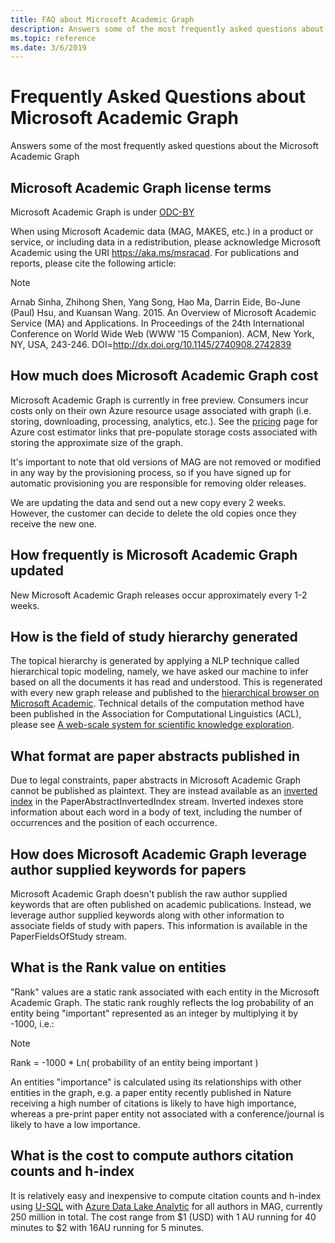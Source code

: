 ```yaml
---
title: FAQ about Microsoft Academic Graph
description: Answers some of the most frequently asked questions about the Microsoft Academic Graph
ms.topic: reference
ms.date: 3/6/2019
---
```

# Frequently Asked Questions about Microsoft Academic Graph

Answers some of the most frequently asked questions about the Microsoft Academic Graph

## Microsoft Academic Graph license terms

Microsoft Academic Graph is under [ODC-BY](https://opendatacommons.org/licenses/by/1.0/)

When using Microsoft Academic data (MAG, MAKES, etc.) in a product or service, or including data in a redistribution, please acknowledge Microsoft Academic using the URI https://aka.ms/msracad. For publications and reports, please cite the following article:

> [!NOTE]
> Arnab Sinha, Zhihong Shen, Yang Song, Hao Ma, Darrin Eide, Bo-June (Paul) Hsu, and Kuansan Wang. 2015. An Overview of Microsoft Academic Service (MA) and Applications. In Proceedings of the 24th International Conference on World Wide Web (WWW '15 Companion). ACM, New York, NY, USA, 243-246. DOI=http://dx.doi.org/10.1145/2740908.2742839 

## How much does Microsoft Academic Graph cost

Microsoft Academic Graph is currently in free preview. Consumers incur costs only on their own Azure resource usage associated with graph (i.e. storing, downloading, processing, analytics, etc.). See the [pricing](resources-pricing.md) page for Azure cost estimator links that pre-populate storage costs associated with storing the approximate size of the graph.

It's important to note that old versions of MAG are not removed or modified in any way by the provisioning process, so if you have signed up for automatic provisioning you are responsible for removing older releases.

We are updating the data and send out a new copy every 2 weeks. However, the customer can decide to delete the old copies once they receive the new one.

## How frequently is Microsoft Academic Graph updated

New Microsoft Academic Graph releases occur approximately every 1-2 weeks.

## How is the field of study hierarchy generated

The topical hierarchy is generated by applying a NLP technique called hierarchical topic modeling, namely, we have asked our machine to infer based on all the documents it has read and understood. This is regenerated  with every new graph release and published to the [hierarchical browser on Microsoft Academic](https://academic.microsoft.com/#/topics/0/). Technical details of the computation method have been published in the Association for Computational Linguistics (ACL), please see [A web-scale system for scientific knowledge exploration](https://academic.microsoft.com/#/detail/2803115315).

## What format are paper abstracts published in

Due to legal constraints, paper abstracts in Microsoft Academic Graph cannot be published as plaintext. They are instead available as an [inverted index](https://en.wikipedia.org/wiki/Inverted_index) in the PaperAbstractInvertedIndex stream. Inverted indexes store information about each word in a body of text, including the number of occurrences and the position of each occurrence.

## How does Microsoft Academic Graph leverage author supplied keywords for papers

Microsoft Academic Graph doesn't publish the raw author supplied keywords that are often published on academic publications. Instead, we leverage author supplied keywords along with other information to associate fields of study with papers. This information is available in the PaperFieldsOfStudy stream.

## What is the Rank value on entities

"Rank" values are a static rank associated with each entity in the Microsoft Academic Graph. The static rank  roughly reflects the log probability of an entity being "important" represented as an integer by multiplying it by -1000, i.e.:

> [!NOTE]
> Rank = -1000 * Ln( probability of an entity being important )

An entities "importance" is calculated using its relationships with other entities in the graph, e.g. a paper entity recently published in Nature receiving a high number of citations is likely to have high importance, whereas a pre-print paper entity not associated with a conference/journal is likely to have a low importance.

## What is the cost to compute authors citation counts and h-index

It is relatively easy and inexpensive to compute citation counts and h-index using [U-SQL](https://msdn.microsoft.com/en-us/azure/data-lake-analytics/u-sql/u-sql-language-reference) with [Azure Data Lake Analytic](https://azure.microsoft.com/en-us/services/data-lake-analytics/) for all authors in MAG, currently 250 million in total. The cost range from $1 (USD) with 1 AU running for 40 minutes to $2 with 16AU running for 5 minutes.
